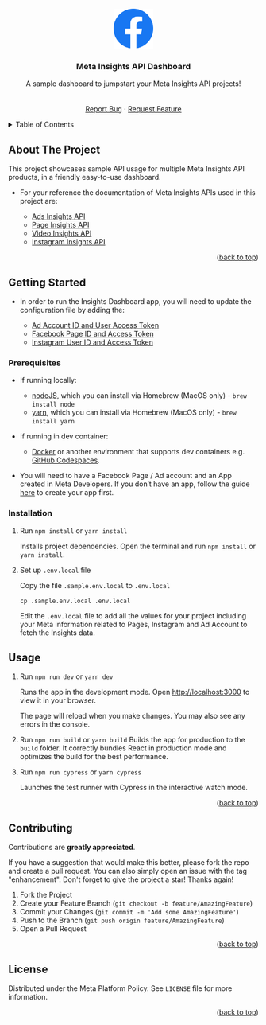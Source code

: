 <!-- PROJECT LOGO -->
<br />
<div align="center">
  <a href="https://github.com/fbsamples/insights_dashboard">
    <img src="images/logo.png" alt="Logo" width="80" height="80">
  </a>

<h3 align="center">Meta Insights API Dashboard</h3>

  <p align="center">
    A sample dashboard to jumpstart your Meta Insights API projects!
    <br />
    <br />
    <br />
    <a href="https://github.com/fbsamples/insights_dashboard/issues">Report Bug</a>
    ·
    <a href="https://github.com/fbsamples/insights_dashboard/issues">Request Feature</a>
  </p>
</div>



<!-- TABLE OF CONTENTS -->
<details>
  <summary>Table of Contents</summary>
  <ol>
    <li>
      <a href="#about-the-project">About The Project</a>
    </li>
    <li>
      <a href="#getting-started">Getting Started</a>
      <ul>
        <li><a href="#prerequisites">Prerequisites</a></li>
        <li><a href="#installation">Installation</a></li>
      </ul>
    </li>
    <li><a href="#usage">Usage</a></li>
    <li><a href="#contributing">Contributing</a></li>
    <li><a href="#license">License</a></li>
  </ol>
</details>



<!-- ABOUT THE PROJECT -->
## About The Project

This project showcases sample API usage for multiple Meta Insights API products, in a friendly easy-to-use dashboard.

* For your reference the documentation of Meta Insights APIs used in this project are:

    - [Ads Insights API](https://developers.facebook.com/docs/marketing-api/insights/)
    - [Page Insights API](https://developers.facebook.com/docs/platforminsights/page)
    - [Video Insights API](https://developers.facebook.com/docs/video-api/guides/insights/)
    - [Instagram Insights API](https://developers.facebook.com/docs/instagram-api/guides/insights)

<p align="right">(<a href="#readme-top">back to top</a>)</p>



<!-- GETTING STARTED -->
## Getting Started

* In order to run the Insights Dashboard app, you will need to update the configuration file by adding the:

    - [Ad Account ID and User Access Token](https://developers.facebook.com/docs/facebook-login/guides/access-tokens/)
    - [Facebook Page ID and Access Token](https://developers.facebook.com/docs/pages/access-tokens)
    - [Instagram User ID and Access Token](https://developers.facebook.com/docs/instagram-api/getting-started)

### Prerequisites

* If running locally:
    * [nodeJS](https://nodejs.org/en/download/), which you can install via Homebrew (MacOS only)  - `brew install node`
    * [yarn](https://classic.yarnpkg.com/lang/en/docs/install), which you can install via Homebrew (MacOS only) - `brew install yarn`
* If running in dev container:
    * [Docker](https://www.docker.com/) or another environment that supports dev containers e.g. [GitHub Codespaces](https://github.com/features/codespaces).

* You will need to have a Facebook Page / Ad account and an App created in Meta Developers. If you don’t have an app, follow the guide [here](https://developers.facebook.com/docs/development/) to create your app first.


### Installation

1. Run `npm install` or `yarn install`

    Installs project dependencies.
    Open the terminal and run `npm install` or `yarn install`.

2. Set up `.env.local` file

    Copy the file `.sample.env.local` to `.env.local`

    ```
    cp .sample.env.local .env.local
    ```

    Edit the `.env.local` file to add all the values for your project including your Meta information related to Pages, Instagram and Ad Account to fetch the Insights data.


## Usage
1. Run `npm run dev` or `yarn dev`

   Runs the app in the development mode. Open [http://localhost:3000](http://localhost:3000) to view it in your browser.

    The page will reload when you make changes. You may also see any errors in the console.

2. Run `npm run build` or `yarn build`
    Builds the app for production to the `build` folder.
It correctly bundles React in production mode and optimizes the build for the best performance.

3. Run `npm run cypress` or `yarn cypress`

    Launches the test runner with Cypress in the interactive watch mode.


<p align="right">(<a href="#readme-top">back to top</a>)</p>



<!-- CONTRIBUTING -->
## Contributing

Contributions are **greatly appreciated**.

If you have a suggestion that would make this better, please fork the repo and create a pull request. You can also simply open an issue with the tag "enhancement".
Don't forget to give the project a star! Thanks again!

1. Fork the Project
2. Create your Feature Branch (`git checkout -b feature/AmazingFeature`)
3. Commit your Changes (`git commit -m 'Add some AmazingFeature'`)
4. Push to the Branch (`git push origin feature/AmazingFeature`)
5. Open a Pull Request

<p align="right">(<a href="#readme-top">back to top</a>)</p>



<!-- LICENSE -->
## License

Distributed under the Meta Platform Policy. See `LICENSE` file for more information.

<p align="right">(<a href="#readme-top">back to top</a>)</p>
